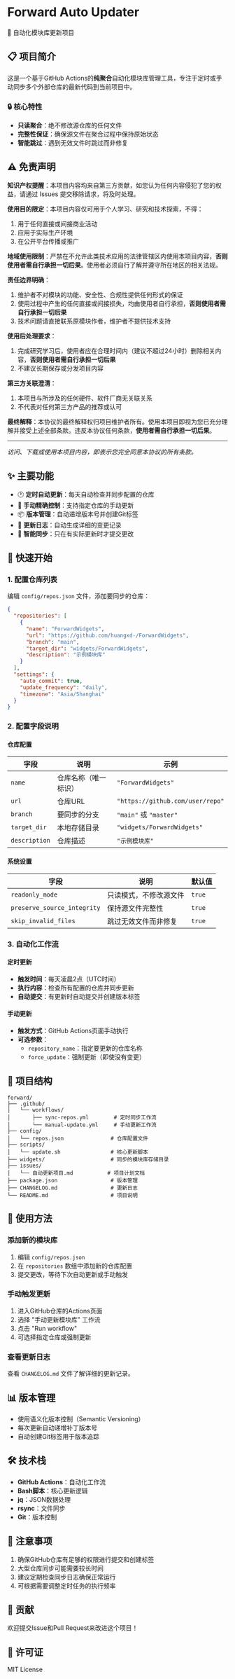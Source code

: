 # Forward Auto Updater

🤖 自动化模块库更新项目

## 📋 项目简介

这是一个基于GitHub Actions的**纯聚合**自动化模块库管理工具，专注于定时或手动同步多个外部仓库的最新代码到当前项目中。

### 🔒 核心特性
- **只读聚合**：绝不修改源仓库的任何文件
- **完整性保证**：确保源文件在聚合过程中保持原始状态
- **智能跳过**：遇到无效文件时跳过而非修复

## ⚠️ 免责声明

**知识产权提醒**：本项目内容均来自第三方贡献，如您认为任何内容侵犯了您的权益，请通过 Issues 提交移除请求，将及时处理。

**使用目的限定**：本项目内容仅可用于个人学习、研究和技术探索，不得：
1. 用于任何直接或间接商业活动
2. 应用于实际生产环境
3. 在公开平台传播或推广

**地域使用限制**：严禁在不允许此类技术应用的法律管辖区内使用本项目内容，**否则使用者需自行承担一切后果**。使用者必须自行了解并遵守所在地区的相关法规。

**责任边界明确**：
1. 维护者不对模块的功能、安全性、合规性提供任何形式的保证
2. 使用过程中产生的任何直接或间接损失，均由使用者自行承担，**否则使用者需自行承担一切后果**
3. 技术问题请直接联系原模块作者，维护者不提供技术支持

**使用后处理要求**：
1. 完成研究学习后，使用者应在合理时间内（建议不超过24小时）删除相关内容，**否则使用者需自行承担一切后果**
2. 不建议长期保存或分发项目内容

**第三方关联澄清**：
1. 本项目与所涉及的任何硬件、软件厂商无关联关系
2. 不代表对任何第三方产品的推荐或认可

**最终解释**：本协议的最终解释权归项目维护者所有。使用本项目即视为您已充分理解并接受上述全部条款。违反本协议任何条款，**使用者需自行承担一切后果**。

---

*访问、下载或使用本项目内容，即表示您完全同意本协议的所有条款。*

## ✨ 主要功能

- 🕐 **定时自动更新**：每天自动检查并同步配置的仓库
- 🎯 **手动精确控制**：支持指定仓库的手动更新
- 📦 **版本管理**：自动递增版本号并创建Git标签
- 📝 **更新日志**：自动生成详细的变更记录
- 🔄 **智能同步**：只在有实际更新时才提交更改

## 🚀 快速开始

### 1. 配置仓库列表

编辑 `config/repos.json` 文件，添加要同步的仓库：

```json
{
  "repositories": [
    {
      "name": "ForwardWidgets",
      "url": "https://github.com/huangxd-/ForwardWidgets",
      "branch": "main",
      "target_dir": "widgets/ForwardWidgets",
      "description": "示例模块库"
    }
  ],
  "settings": {
    "auto_commit": true,
    "update_frequency": "daily",
    "timezone": "Asia/Shanghai"
  }
}
```

### 2. 配置字段说明

#### 仓库配置
| 字段 | 说明 | 示例 |
|------|------|------|
| `name` | 仓库名称（唯一标识） | `"ForwardWidgets"` |
| `url` | 仓库URL | `"https://github.com/user/repo"` |
| `branch` | 要同步的分支 | `"main"` 或 `"master"` |
| `target_dir` | 本地存储目录 | `"widgets/ForwardWidgets"` |
| `description` | 仓库描述 | `"示例模块库"` |

#### 系统设置
| 字段 | 说明 | 默认值 |
|------|------|--------|
| `readonly_mode` | 只读模式，不修改源文件 | `true` |
| `preserve_source_integrity` | 保持源文件完整性 | `true` |
| `skip_invalid_files` | 跳过无效文件而非修复 | `true` |

### 3. 自动化工作流

#### 定时更新
- **触发时间**：每天凌晨2点（UTC时间）
- **执行内容**：检查所有配置的仓库并同步更新
- **自动提交**：有更新时自动提交并创建版本标签

#### 手动更新
- **触发方式**：GitHub Actions页面手动执行
- **可选参数**：
  - `repository_name`：指定要更新的仓库名称
  - `force_update`：强制更新（即使没有变更）

## 📁 项目结构

```
forward/
├── .github/
│   └── workflows/
│       ├── sync-repos.yml        # 定时同步工作流
│       └── manual-update.yml     # 手动更新工作流
├── config/
│   └── repos.json               # 仓库配置文件
├── scripts/
│   └── update.sh                # 核心更新脚本
├── widgets/                     # 同步的模块库存储目录
├── issues/
│   └── 自动更新项目.md           # 项目计划文档
├── package.json                 # 版本管理
├── CHANGELOG.md                 # 更新日志
└── README.md                    # 项目说明
```

## 🔧 使用方法

### 添加新的模块库

1. 编辑 `config/repos.json`
2. 在 `repositories` 数组中添加新的仓库配置
3. 提交更改，等待下次自动更新或手动触发

### 手动触发更新

1. 进入GitHub仓库的Actions页面
2. 选择 "手动更新模块库" 工作流
3. 点击 "Run workflow"
4. 可选择指定仓库或强制更新

### 查看更新日志

查看 `CHANGELOG.md` 文件了解详细的更新记录。

## 📊 版本管理

- 使用语义化版本控制（Semantic Versioning）
- 每次更新自动递增补丁版本号
- 自动创建Git标签用于版本追踪

## 🛠️ 技术栈

- **GitHub Actions**：自动化工作流
- **Bash脚本**：核心更新逻辑
- **jq**：JSON数据处理
- **rsync**：文件同步
- **Git**：版本控制

## 📝 注意事项

1. 确保GitHub仓库有足够的权限进行提交和创建标签
2. 大型仓库同步可能需要较长时间
3. 建议定期检查同步日志确保正常运行
4. 可根据需要调整定时任务的执行频率

## 🤝 贡献

欢迎提交Issue和Pull Request来改进这个项目！

## 📄 许可证

MIT License